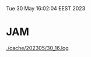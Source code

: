Tue 30 May 16:02:04 EEST 2023
# JAM
<a href='./cache/202305/30_16.log'>./cache/202305/30_16.log</a>
